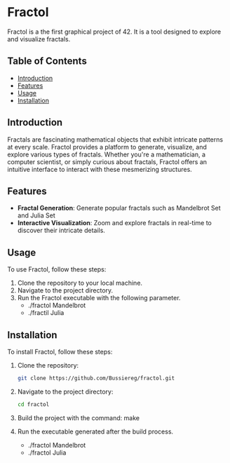 # Fractol

Fractol is a the first graphical project of 42. It is a tool designed to explore and visualize fractals.

## Table of Contents

- [Introduction](#introduction)
- [Features](#features)
- [Usage](#usage)
- [Installation](#installation)

## Introduction

Fractals are fascinating mathematical objects that exhibit intricate patterns at every scale. Fractol provides a platform to generate, visualize, and explore various types of fractals. Whether you're a mathematician, a computer scientist, or simply curious about fractals, Fractol offers an intuitive interface to interact with these mesmerizing structures.

## Features

- **Fractal Generation**: Generate popular fractals such as Mandelbrot Set and Julia Set
- **Interactive Visualization**: Zoom and explore fractals in real-time to discover their intricate details.

## Usage

To use Fractol, follow these steps:

1. Clone the repository to your local machine.
2. Navigate to the project directory.
3. Run the Fractol executable with the following parameter.
    - ./fractol Mandelbrot
    - ./fractil Julia

## Installation

To install Fractol, follow these steps:

1. Clone the repository:

    ```bash
    git clone https://github.com/Bussiereg/fractol.git
    ```

2. Navigate to the project directory:

    ```bash
    cd fractol
    ```

3. Build the project with the command: make

4. Run the executable generated after the build process.
   - ./fractol Mandelbrot
   - ./fractol Julia

